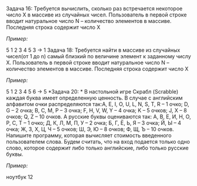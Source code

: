 Задача 16: Требуется вычислить, сколько раз встречается некоторое число X в массиве из случайных чисел. Пользователь в первой строке вводит натуральное число N – количество элементов в массиве. Последняя строка содержит число X

*Пример:*

5
    1 2 3 4 5
    3
    -> 1
Задача 18: Требуется найти в массиве из случайных чисел(от 1 до n) самый близкий по величине элемент к заданному числу X. Пользователь в первой строке вводит натуральное число N – количество элементов в массиве. Последняя строка содержит число X

*Пример:*

5
    1 2 3 4 5
    6
    -> 5
*Задача 20: * В настольной игре Скрабл (Scrabble) каждая буква имеет определенную ценность. В случае с английским алфавитом очки распределяются так:A, E, I, O, U, L, N, S, T, R – 1 очко; D, G – 2 очка; B, C, M, P – 3 очка; F, H, V, W, Y – 4 очка; K – 5 очков; J, X – 8 очков; Q, Z – 10 очков. А русские буквы оцениваются так: А, В, Е, И, Н, О, Р, С, Т – 1 очко; Д, К, Л, М, П, У – 2 очка; Б, Г, Ё, Ь, Я – 3 очка; Й, Ы – 4 очка; Ж, З, Х, Ц, Ч – 5 очков; Ш, Э, Ю – 8 очков; Ф, Щ, Ъ – 10 очков. Напишите программу, которая вычисляет стоимость введенного пользователем слова. Будем считать, что на вход подается только одно слово, которое содержит либо только английские, либо только русские буквы.

*Пример:*

ноутбук
    12